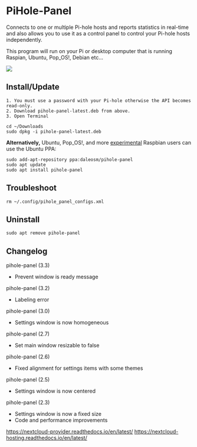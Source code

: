 # PiHole-Panel
Connects to one or multiple Pi-hole hosts and reports statistics in real-time and also allows you to use it as a control panel to control your Pi-hole hosts independently. 

This program will run on your Pi or desktop computer that is running Raspian, Ubuntu, Pop_OS!, Debian etc...

![](pihole-panel.png)

## Install/Update
```
1. You must use a password with your Pi-hole otherwise the API becomes read-only.
2. Download pihole-panel-latest.deb from above.
3. Open Terminal
```
```
cd ~/Downloads
sudo dpkg -i pihole-panel-latest.deb
```

**Alternatively,** Ubuntu, Pop_OS!, and more [experimental](https://raspberrypi.stackexchange.com/questions/44622/how-to-add-ppa-entries-manually-on-raspberry-pi) Raspbian users can use the Ubuntu PPA:
```
sudo add-apt-repository ppa:daleosm/pihole-panel
sudo apt update
sudo apt install pihole-panel
```

## Troubleshoot
```
rm ~/.config/pihole_panel_configs.xml
```

## Uninstall
```
sudo apt remove pihole-panel
```

## Changelog
pihole-panel (3.3)

  * Prevent window is ready message

pihole-panel (3.2)

  * Labeling error
  
pihole-panel (3.0)

  * Settings window is now homogeneous
 
pihole-panel (2.7)

  * Set main window resizable to false

pihole-panel (2.6)

  * Fixed alignment for settings items with some themes
  
  
pihole-panel (2.5)

  * Settings window is now centered

pihole-panel (2.3)

  * Settings window is now a fixed size
  * Code and performance improvements

https://nextcloud-provider.readthedocs.io/en/latest/
https://nextcloud-hosting.readthedocs.io/en/latest/
